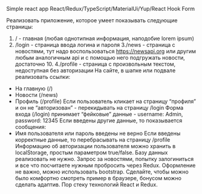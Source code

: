 Simple react app
React/Redux/TypeScript/MaterialUi/Yup/React Hook Form

Реализовать приложение, которое умеет показывать следующие страницы:
1. / - главная (любая однотипная информация, наподобие lorem ipsum)
2. /login - страница ввода логина и пароля
3./news - страница с новостями, тут надо воспользоваться 
https://newsapi.org или другим любым аналогичным api и с помощью него подгружать новости, достаточно 10.
4./profile - страница с произвольным текстом, недоступная без авторизации
На сайте, в шапке или подвале реализовать ссылки:
- На главную (/)
- Новости (/news)
- Профиль (/profile)
Если пользователь кликает на страницу “профиля” и он не “авторизован” - перекидывать на страницу /login
Форма входа (/login) принимает “фейковые” данные - username: Admin, password: 12345
Если введены другие данные, то показывается сообщения:
- Имя пользователя или пароль введены не верно
Если введены корректные данные, то перебрасывать на страницу /profile
Информацию об авторизации пользователя можно хранить в localStorage, простым параметром true/false.
 Базу данных реализовать не нужно.
Запрос за новостями, попытку залогиниться и все что посчитаете нужным пробросить через Redux.
Оформление не важно, можно использовать bootstrap. 
Сделайте, чтобы можно было комфортно смотреть пример в браузере, бонусом можно сделать адаптив.
Пор стеку технологий React и Redux.
